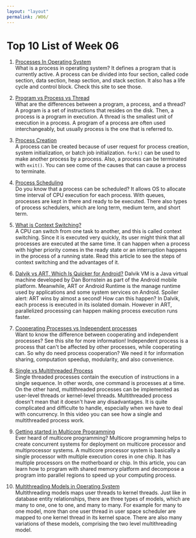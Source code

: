 ```yaml
---
layout: "layout"
permalink: /W06/
---
```


# Top 10 List of Week 06

1. [Processes In Operating System](https://www.thedailyprogrammer.com/2016/08/processes-in-operating-system.html)<br>
What is a process in operating system?
It defines a program that is currently active.
A process can be divided into four section, called code section, data section, heap section, and stack section.
It also has a life cycle and control block. Check this site to see those.

2. [Program vs Process vs Thread](https://www.educative.io/courses/java-multithreading-for-senior-engineering-interviews/m2G48X18NDO)<br>
What are the differences between a program, a process, and a thread?
A program is a set of instructions that resides on the disk.
Then, a process is a program in execution.
A thread is the smallest unit of execution in a process.
A program of a process are often used interchangeably, but usually process is the one that is referred to.

3. [Process Creation](https://www.tutorialspoint.com/process-creation-vs-process-termination-in-operating-system)<br>
A process can be created because of user request for process creation, system initialization, or batch job initialization. `fork()` can be used to make another process by a process.
Also, a process can be terminated with `exit()`. You can see come of the causes that can cause a process to terminate.

4. [Process Scheduling](https://www.guru99.com/process-scheduling.html)<br>
Do you know that a process can be scheduled?
It allows OS to allocate time interval of CPU execution for each process.
With queues, processes are kept in there and ready to be executed.
There also types of process schedulers, which are long term, medium term, and short term.

5. [What is Context Switching?](https://afteracademy.com/blog/what-is-context-switching-in-operating-system)<br>
A CPU can switch from one task to another, and this is called context switching.
Since it is executed very quickly, its user might think that all processes are executed at the same time.
It can happen when a process with higher priority comes in the ready state or an interruption happens in the process of a running state.
Read this article to see the steps of context switching and the advantages of it.

6. [Dalvik vs ART, Which Is Quicker for Android?](https://youtu.be/Y1BesOlQb8c)
Dalvik VM is a Java virtual machine developed by Dan Bornstein as part of the Android mobile platform.
Meanwhile, ART or Android Runtime is the manage runtime used by applications and some system services on Android. 
Spoiler alert: ART wins by almost a second! 
How can this happen? 
In Dalvik, each process is executed in its isolated domain.
However in ART, parallelized processing can happen making process execution runs faster.

7. [Cooperating Processes vs Independent processes](https://bitsofcomputer.blogspot.com/2016/01/cooperatingprocess.html)<br>
Want to know the difference between cooperating and independent processes? See this site for more information!
Independent process is a process that can't be affected by other processes, while cooperating can.
So why do need process cooperation?
We need it for information sharing, computation speedup, modularity, and also convenience.

8. [Single vs Multithreaded Process](https://youtu.be/oqrrlyK94PI)<br>
Single threaded processes contain the execution of instructions in a single sequence. In other words, one command is processes at a time.
On the other hand, multithreaded processes can be implemented as user-level threads or kernel-level threads.
Multithreaded process doesn't mean that it doesn't have any disadvantages.
It is quite complicated and difficulte to handle, especially when we have to deal with concurrency.
In this video you can see how a single and multithreaded process work.

9. [Getting started in Multicore Programming](https://www.embedded.com/getting-started-with-multicore-programming-part-1/)<br>
Ever heard of multicore programming? 
Multicore programming helps to create concurrent systems for deployment on multicore processor and multiprocessor systems.
A multicore processor system is basically a single processor with multiple execution cores in one chip. It has multiple processors on the motherboard or chip.
In this article, you can learn how to program with shared memory platform and decompose a program into parallel regions to speed up your computing process.

10. [Multithreading Models in Operating System](https://binaryterms.com/multithreading-models-in-operating-system.html)<br>
Multithreading models maps user threads to kernel threads. 
Just like in database entity relationships, there are three types of models, which are many to one, one to one, and many to many.
For example for many to one model, more than one user thread in user space scheduler are mapped to one kernel thread in its kernel space.
There are also many variations of these models, comprising the two level multithreading model.
